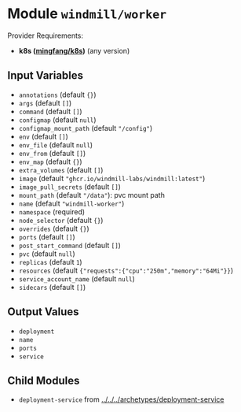 
# Module `windmill/worker`

Provider Requirements:
* **k8s ([mingfang/k8s](https://registry.terraform.io/providers/mingfang/k8s/latest))** (any version)

## Input Variables
* `annotations` (default `{}`)
* `args` (default `[]`)
* `command` (default `[]`)
* `configmap` (default `null`)
* `configmap_mount_path` (default `"/config"`)
* `env` (default `[]`)
* `env_file` (default `null`)
* `env_from` (default `[]`)
* `env_map` (default `{}`)
* `extra_volumes` (default `[]`)
* `image` (default `"ghcr.io/windmill-labs/windmill:latest"`)
* `image_pull_secrets` (default `[]`)
* `mount_path` (default `"/data"`): pvc mount path
* `name` (default `"windmill-worker"`)
* `namespace` (required)
* `node_selector` (default `{}`)
* `overrides` (default `{}`)
* `ports` (default `[]`)
* `post_start_command` (default `[]`)
* `pvc` (default `null`)
* `replicas` (default `1`)
* `resources` (default `{"requests":{"cpu":"250m","memory":"64Mi"}}`)
* `service_account_name` (default `null`)
* `sidecars` (default `[]`)

## Output Values
* `deployment`
* `name`
* `ports`
* `service`

## Child Modules
* `deployment-service` from [../../../archetypes/deployment-service](../../../archetypes/deployment-service)

